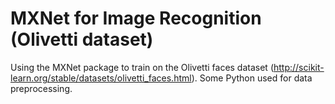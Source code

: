 # MXNet for Image Recognition (Olivetti dataset)

Using the MXNet package to train on the Olivetti faces dataset (http://scikit-learn.org/stable/datasets/olivetti_faces.html). Some Python used for data preprocessing.
